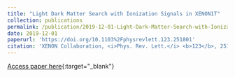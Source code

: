 ```yaml
---
title: "Light Dark Matter Search with Ionization Signals in XENON1T"
collection: publications
permalink: /publication/2019-12-01-Light-Dark-Matter-Search-with-Ionization-Signals-in-XENON1T
date: 2019-12-01
paperurl: 'https://doi.org/10.1103%2Fphysrevlett.123.251801'
citation: 'XENON Collaboration, <i>Phys. Rev. Lett.</i> <b>123</b>, 251801 (2019)'
---
```

[Access paper here](https://doi.org/10.1103%2Fphysrevlett.123.251801){:target="_blank"}
